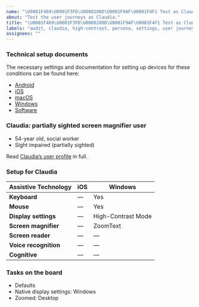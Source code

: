 ```yaml
---
name: "\U0001F469\U0001F3FD\U0000200D\U0001F9AF\U0001F4F1 Test as Claudia"
about: "Test the user journeys as Claudia."
title: "\U0001F469\U0001F3FD\U0000200D\U0001F9AF\U0001F4F1 Test as Claudia"
labels: "audit, claudia, high-contrast, persona, settings, user journey, zoomtext"
assignees: ""
---
```

### Technical setup documents

The necessary settings and documentation for setting up devices for these conditions can be found here:

- [Android](../blob/main/docs/ANDROID.md)
- [iOS](../blob/main/docs/IOS.md)
- [macOS](../blob/main/docs/MACOS.md)
- [Windows](../blob/main/docs/WINDOWS.md)
- [Software](../blob/main/docs/SOFTWARE.md)

### Claudia: partially sighted screen magnifier user

- 54-year old, social worker
- Sight impaired (partially sighted)

Read [Claudia’s user profile](../blob/main/personas/CLAUDIA.md) in full.

### Setup for Claudia

| Assistive Technology  | iOS | Windows            |
| --------------------- | --- | ------------------ |
| **Keyboard**          | —   | Yes                |
| **Mouse**             | —   | Yes                |
| **Display settings**  | —   | High-Contrast Mode |
| **Screen magnifier**  | —   | ZoomText           |
| **Screen reader**     | —   | —                  |
| **Voice recognition** | —   | —                  |
| **Cognitive**         | —   | —                  |

### Tasks on the board

- Defaults
- Native display settings: Windows
- Zoomed: Desktop

